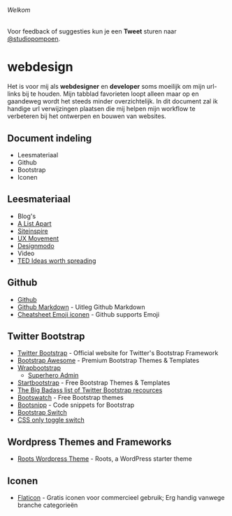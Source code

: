 ###### Welkom

Voor feedback of suggesties kun je een **Tweet** sturen naar <a href="https://twitter.com/studiopompoen">@studiopompoen</a>.

webdesign
=========

Het is voor mij als <strong>webdesigner</strong> en <strong>developer</strong> soms moeilijk om mijn url-links bij te houden. Mijn tabblad favorieten loopt alleen maar op en gaandeweg wordt het steeds minder overzichtelijk. In dit document zal ik handige url verwijzingen plaatsen die mij helpen mijn workflow te verbeteren bij het ontwerpen en bouwen van websites.

## Document indeling
* Leesmateriaal
* Github
* Bootstrap
* Iconen

## Leesmateriaal
* Blog's
 * [A List Apart](http://alistapart.com/)
 * [Siteinspire](http://www.siteinspire.com/)
 * [UX Movement](http://uxmovement.com/)
 * [Designmodo](http://www.designmodo.com)
* Video
 * [TED Ideas worth spreading](http://www.ted.com)

## Github
* <a href="https://github.com/">Github</a>
 * <a href="https://guides.github.com/features/mastering-markdown/">Github Markdown</a> - Uitleg Github Markdown
 * <a href="http://www.emoji-cheat-sheet.com/">Cheatsheet Emoji iconen</a> - Github supports Emoji

## Twitter Bootstrap
* <a href="http://www.getbootstrap.com">Twitter Bootstrap</a> - Official website for Twitter's Bootstrap Framework <br>
 * <a href="http://bootstrapawesome.com/">Bootstrap Awesome</a> - Premium Bootstrap Themes & Templates <br>
 * <a href="https://wrapbootstrap.com/">Wrapbootstrap</a> 
   * <a href="http://superhero.phoonio.com/">Superhero Admin</a>
 * <a href="http://startbootstrap.com/">Startbootstrap</a> - Free Bootstrap Themes & Templates <br>
 * <a href="http://www.bootstraphero.com/the-big-badass-list-of-twitter-bootstrap-resources">The Big Badass list of Twitter  Bootstrap recources</a> <br>
 * <a href="http://bootswatch.com/">Bootswatch</a> - Free Bootstrap themes <br>
 * <a href="http://bootsnipp.com/">Bootsnipp</a> - Code snippets for Bootstrap <br>
 * <a href="http://www.bootstrap-switch.org/">Bootstrap Switch</a> <br>
 * <a href="http://www.simple10.com/code/2013/11/15/css-only-input-toggle-switch/">CSS only toggle switch</a> <br>

## Wordpress Themes and Frameworks
* <a href="http://roots.io/">Roots Wordpress Theme</a> - Roots, a WordPress starter theme

## Iconen
* <a href="http://www.flaticon.com/">Flaticon</a> - Gratis iconen voor commercieel gebruik; Erg handig vanwege branche categorieën
